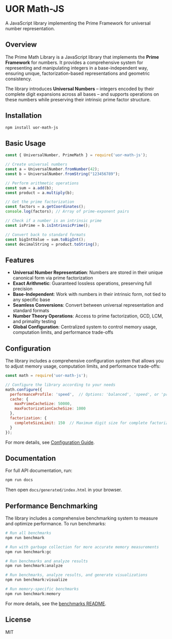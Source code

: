# UOR Math-JS

A JavaScript library implementing the Prime Framework for universal number representation.

## Overview

The Prime Math Library is a JavaScript library that implements the **Prime Framework** for numbers. It provides a comprehensive system for representing and manipulating integers in a base-independent way, ensuring unique, factorization-based representations and geometric consistency.

The library introduces **Universal Numbers** – integers encoded by their complete digit expansions across all bases – and supports operations on these numbers while preserving their intrinsic prime factor structure.

## Installation

```bash
npm install uor-math-js
```

## Basic Usage

```javascript
const { UniversalNumber, PrimeMath } = require('uor-math-js');

// Create universal numbers
const a = UniversalNumber.fromNumber(42);
const b = UniversalNumber.fromString("123456789");

// Perform arithmetic operations
const sum = a.add(b);
const product = a.multiply(b);

// Get the prime factorization
const factors = a.getCoordinates();
console.log(factors); // Array of prime-exponent pairs

// Check if a number is an intrinsic prime
const isPrime = b.isIntrinsicPrime();

// Convert back to standard formats
const bigIntValue = sum.toBigInt();
const decimalString = product.toString();
```

## Features

- **Universal Number Representation**: Numbers are stored in their unique canonical form via prime factorization
- **Exact Arithmetic**: Guaranteed lossless operations, preserving full precision
- **Base-Independent**: Work with numbers in their intrinsic form, not tied to any specific base
- **Seamless Conversions**: Convert between universal representation and standard formats
- **Number Theory Operations**: Access to prime factorization, GCD, LCM, and primality testing
- **Global Configuration**: Centralized system to control memory usage, computation limits, and performance trade-offs

## Configuration

The library includes a comprehensive configuration system that allows you to adjust memory usage, computation limits, and performance trade-offs:

```javascript
const math = require('uor-math-js');

// Configure the library according to your needs
math.configure({
  performanceProfile: 'speed',  // Options: 'balanced', 'speed', or 'precision'
  cache: {
    maxPrimeCacheSize: 50000,
    maxFactorizationCacheSize: 1000
  },
  factorization: {
    completeSizeLimit: 150  // Maximum digit size for complete factorization
  }
});
```

For more details, see [Configuration Guide](docs/configuration.md).

## Documentation

For full API documentation, run:

```bash
npm run docs
```

Then open `docs/generated/index.html` in your browser.

## Performance Benchmarking

The library includes a comprehensive benchmarking system to measure and optimize performance. To run benchmarks:

```bash
# Run all benchmarks
npm run benchmark

# Run with garbage collection for more accurate memory measurements
npm run benchmark:gc

# Run benchmarks and analyze results
npm run benchmark:analyze

# Run benchmarks, analyze results, and generate visualizations
npm run benchmark:visualize

# Run memory-specific benchmarks
npm run benchmark:memory
```

For more details, see the [benchmarks README](./benchmarks/README.md).

## License

MIT
